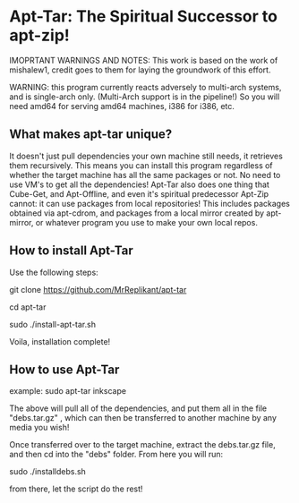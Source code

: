# Apt-Tar: The Spiritual Successor to apt-zip!
IMOPRTANT WARNINGS AND NOTES:
This work is based on the work of mishalew1, credit goes to them for laying the groundwork of this effort. 

WARNING: this program currently reacts adversely to multi-arch systems, and is single-arch only. (Multi-Arch support is in the pipeline!) So you will need amd64 for serving amd64 machines, i386 for i386, etc.

## What makes apt-tar unique?
It doesn't just pull dependencies your own machine still needs, it retrieves them recursively. This means you can install this program regardless of whether the target machine has all the same packages or not. No need to use VM's to get all the dependencies! Apt-Tar also does one thing that Cube-Get, and Apt-Offline, and even it's spiritual predecessor Apt-Zip cannot: it can use packages from local repositories! This includes packages obtained via apt-cdrom, and packages from a local mirror created by apt-mirror, or whatever program you use to make your own local repos.

## How to install Apt-Tar 
Use the following steps: 

git clone https://github.com/MrReplikant/apt-tar

cd apt-tar

sudo ./install-apt-tar.sh

Voila, installation complete!

## How to use Apt-Tar
example: sudo apt-tar inkscape

The above will pull all of the dependencies, and put them all in the file "debs.tar.gz" , which can then be transferred to another machine by any media you wish!

Once transferred over to the target machine, extract the debs.tar.gz file, and then cd into the "debs" folder. From here you will run:

sudo ./installdebs.sh

from there, let the script do the rest! 
